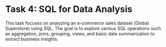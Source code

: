 # Task 4: SQL for Data Analysis

This task focuses on analyzing an e-commerce sales dataset (Global Superstore) using SQL. The goal is to explore various SQL operations such as aggregation, joins, grouping, views, and basic data summarization to extract business insights.
